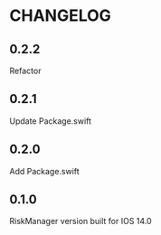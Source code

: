 #  CHANGELOG


## 0.2.2
Refactor

## 0.2.1

Update Package.swift

## 0.2.0

Add Package.swift

## 0.1.0

RiskManager version built for IOS 14.0
